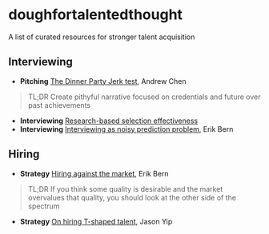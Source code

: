 # doughfortalentedthought
A list of curated resources for stronger talent acquisition

## Interviewing

* **Pitching** [The Dinner Party Jerk test](https://andrewchen.com/the-dinner-party-jerk-test/), Andrew Chen
> TL;DR Create pithyful narrative focused on credentials and future over past achievements
* **Interviewing** [Research-based selection effectiveness](https://orghacking.com/want-to-improve-recruiting-start-by-learning-from-100-years-of-research-schmidt-a1daa29efcfb)
* **Interviewing** [Interviewing as noisy prediction problem](https://erikbern.com/2018/05/02/interviewing-is-a-noisy-prediction-problem), Erik Bern

## Hiring
* **Strategy** [Hiring against the market](https://erikbern.com/2020/01/13/how-to-hire-smarter-than-the-market-a-toy-model.html), Erik Bern
> TL;DR If you think some quality is desirable and the market overvalues that quality, you should look at the other side of the spectrum
* **Strategy** [On hiring T-shaped talent](https://jchyip.medium.com/why-t-shaped-people-e8706198e437), Jason Yip
